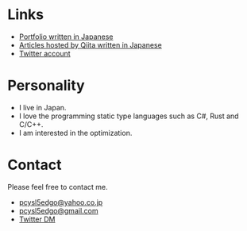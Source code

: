 # Links

- [Portfolio  written in Japanese](https://pcysl5edgo.github.io/pCYSl5EDgo/Portofolio)
- [Articles hosted by Qiita written in Japanese](https://qiita.com/pCYSl5EDgo)
- [Twitter account](https://twitter.com/pCYSl5EDgo)

# Personality

- I live in Japan.
- I love the programming static type languages such as C#, Rust and C/C++.
- I am interested in the optimization.

# Contact

Please feel free to contact me.

- pcysl5edgo@yahoo.co.jp
- pcysl5edgo@gmail.com
- [Twitter DM](https://twitter.com/pCYSl5EDgo)
